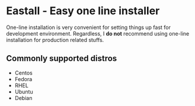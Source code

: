# Eastall - Easy one line installer

One-line installation is very convenient for setting things up fast for development environment. Regardless, I **do not** recommend using one-line installation for production related stuffs.

## Commonly supported distros
- Centos
- Fedora
- RHEL
- Ubuntu
- Debian
